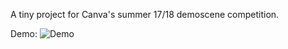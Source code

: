 A tiny project for Canva's summer 17/18 demoscene competition.

Demo:
![Demo](captures/demo.gif?raw=true "Demo")